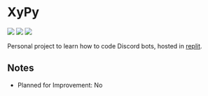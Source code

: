 # XyPy
<img src="https://img.shields.io/badge/Language-English-D5AE22"> <img src="https://img.shields.io/badge/Last Update-08/04/2021-0A7BBC"> <img src="https://img.shields.io/badge/Status-Not Tested-D7624B">

Personal project to learn how to code Discord bots, hosted in [replit](https://replit.com/@XybaFenix/XyPy).

## Notes
- Planned for Improvement: No